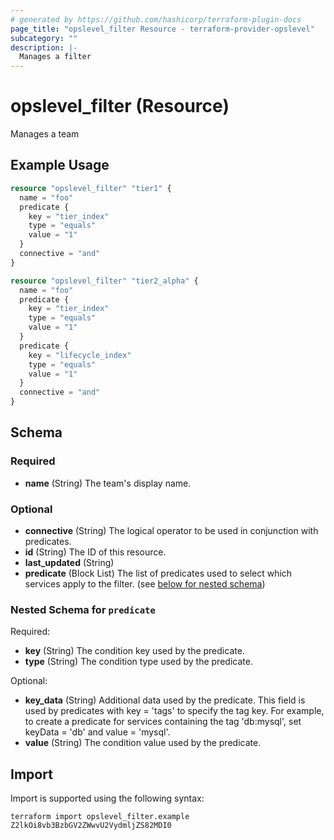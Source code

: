 ```yaml
---
# generated by https://github.com/hashicorp/terraform-plugin-docs
page_title: "opslevel_filter Resource - terraform-provider-opslevel"
subcategory: ""
description: |-
  Manages a filter
---
```


# opslevel_filter (Resource)

Manages a team

## Example Usage

```terraform
resource "opslevel_filter" "tier1" {
  name = "foo"
  predicate {
    key = "tier_index"
    type = "equals"
    value = "1"
  }
  connective = "and"
}

resource "opslevel_filter" "tier2_alpha" {
  name = "foo"
  predicate {
    key = "tier_index"
    type = "equals"
    value = "1"
  }
  predicate {
    key = "lifecycle_index"
    type = "equals"
    value = "1"
  }
  connective = "and"
}
```

<!-- schema generated by tfplugindocs -->
## Schema

### Required

- **name** (String) The team's display name.

### Optional

- **connective** (String) The logical operator to be used in conjunction with predicates.
- **id** (String) The ID of this resource.
- **last_updated** (String)
- **predicate** (Block List) The list of predicates used to select which services apply to the filter. (see [below for nested schema](#nestedblock--predicate))

<a id="nestedblock--predicate"></a>
### Nested Schema for `predicate`

Required:

- **key** (String) The condition key used by the predicate.
- **type** (String) The condition type used by the predicate.

Optional:

- **key_data** (String) Additional data used by the predicate. This field is used by predicates with key = 'tags' to specify the tag key. For example, to create a predicate for services containing the tag 'db:mysql', set keyData = 'db' and value = 'mysql'.
- **value** (String) The condition value used by the predicate.

## Import

Import is supported using the following syntax:

```shell
terraform import opslevel_filter.example Z2lkOi8vb3BzbGV2ZWwvU2VydmljZS82MDI0
```
